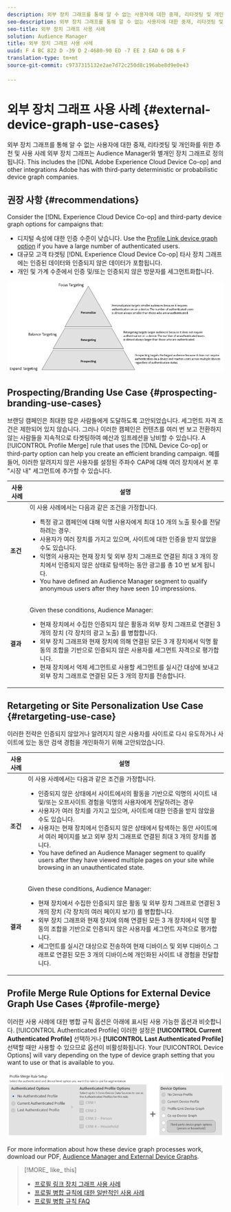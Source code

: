 ```yaml
---
description: 외부 장치 그래프를 통해 알 수 없는 사용자에 대한 중재, 리타겟팅 및 개인화를 위한 추천 및 사용 사례 외부 장치 그래프는 Audience Manager와 별개인 장치 그래프로 정의됩니다. 여기에는 Adobe가 타사 Determinalist 또는 Probabilistic 디바이스 그래프 회사와 체결한 Adobe Experience Cloud Device Co-op 및 기타 통합이 포함됩니다.
seo-description: 외부 장치 그래프를 통해 알 수 없는 사용자에 대한 중재, 리타겟팅 및 개인화를 위한 추천 및 사용 사례 외부 장치 그래프는 Audience Manager와 별개인 장치 그래프로 정의됩니다. 여기에는 Adobe가 타사 Determinalist 또는 Probabilistic 디바이스 그래프 회사와 체결한 Adobe Experience Cloud Device Co-op 및 기타 통합이 포함됩니다.
seo-title: 외부 장치 그래프 사용 사례
solution: Audience Manager
title: 외부 장치 그래프 사용 사례
uuid: F 4 BC 822 D -39 D 2-4680-90 ED -7 EE 2 EAD 6 DB 6 F
translation-type: tm+mt
source-git-commit: c9737315132e2ae7d72c250d8c196abe8d9e0e43

---
```



# 외부 장치 그래프 사용 사례 {#external-device-graph-use-cases}

외부 장치 그래프를 통해 알 수 없는 사용자에 대한 중재, 리타겟팅 및 개인화를 위한 추천 및 사용 사례 외부 장치 그래프는 Audience Manager와 별개인 장치 그래프로 정의됩니다. This includes the [!DNL Adobe Experience Cloud Device Co-op] and other integrations Adobe has with third-party deterministic or probabilistic device graph companies.

## 권장 사항 {#recommendations}

Consider the [!DNL Experience Cloud Device Co-op] and third-party device graph options for campaigns that:

* 디지털 속성에 대한 인증 수준이 낮습니다. Use the [Profile Link device graph option](../../features/profile-merge-rules/merge-rule-definitions.md#device-options) if you have a large number of authenticated users.
* 대규모 고객 타겟팅 [!DNL Experience Cloud Device Co-op] 타사 장치 그래프에는 인증된 데이터와 인증되지 않은 데이터가 포함됩니다.
* 개인 및 가계 수준에서 인증 및/또는 인증되지 않은 방문자를 세그먼트화합니다.

![](assets/merge-rule-triangle1.png)

## Prospecting/Branding Use Case {#prospecting-branding-use-cases}

브랜딩 캠페인은 최대한 많은 사람들에게 도달하도록 고안되었습니다. 세그먼트 자격 조건은 제한되어 있지 않습니다. 그러나 이러한 캠페인은 컨텐츠를 여러 번 보고 전환하지 않는 사람들을 지속적으로 타겟팅하여 예산과 임프레션을 낭비할 수 있습니다. A [!UICONTROL Profile Merge] rule that uses the [!DNL Device Co-op] or third-party option can help you create an efficient branding campaign. 예를 들어, 이러한 알려지지 않은 사용자를 설정된 주파수 CAP에 대해 여러 장치에서 본 후 "시장 내" 세그먼트에 추가할 수 있습니다.

<table id="table_00F6EED172574E80A38CADA8A92A23B1"> 
 <thead> 
  <tr> 
   <th colname="col1" class="entry"> 사용 사례 </th> 
   <th colname="col2" class="entry"> 설명 </th> 
  </tr> 
 </thead>
 <tbody> 
  <tr> 
   <td colname="col1"> <p> <b>조건</b> </p> </td> 
   <td colname="col2">이 사용 사례에서는 다음과 같은 조건을 가정합니다. <p> 
     <ul id="ul_F5CA7EE525774F7EBA5FBB5F94E4EDC8"> 
      <li id="li_81AE304924724146A24FAB5B6533AD8E">특정 광고 캠페인에 대해 익명 사용자에게 최대 10 개의 노출 횟수를 전달하려는 경우. </li> 
      <li id="li_E371F989735245B0B82433DE240D56D0">사용자가 여러 장치를 가지고 있으며, 사이트에 대한 인증을 받지 않았을 수도 있습니다. </li> 
      <li id="li_9231ABE15CA249E6B79D8BF0E511FD33">익명의 사용자는 현재 장치 및 외부 장치 그래프로 연결된 최대 3 개의 장치에서 인증되지 않은 상태로 탐색하는 동안 광고를 총 10 번 보게 됩니다. </li> 
      <li id="li_8C276C07019C49EFA3A0D0D54CF73C31">You have defined an <span class="keyword"> Audience Manager</span> segment to qualify anonymous users after they have seen 10 impressions. </li> 
     </ul> </p> </td> 
  </tr> 
  <tr> 
   <td colname="col1"> <p> <b>결과</b> </p> </td> 
   <td colname="col2"> <p>Given these conditions, <span class="keyword"> Audience Manager</span>: </p> <p> 
     <ul id="ul_8E988B1005324526BC6DC6637BBACCFB"> 
      <li id="li_C9DD546754914BACB8F4C92C7D4ED70E">현재 장치에서 수집한 인증되지 않은 활동과 외부 장치 그래프로 연결된 3 개의 장치 (각 장치의 광고 노출) 를 병합합니다. </li> 
      <li id="li_FB55CB9116074525BA30FF062D1136AE">외부 장치 그래프와 현재 장치에 의해 연결된 모든 3 개 장치에서 익명 활동의 조합을 기반으로 인증되지 않은 사용자를 세그먼트 자격으로 평가합니다. </li> 
      <li id="li_B28EB32F718145A7ABBDAC0AF75E2AFC">현재 장치에서 억제 세그먼트로 사용할 세그먼트를 실시간 대상에 보내고 외부 장치 그래프로 연결된 모든 3 개의 장치를 전송합니다. </li> 
     </ul> </p> </td> 
  </tr> 
 </tbody> 
</table>

## Retargeting or Site Personalization Use Case {#retargeting-use-case}

이러한 전략은 인증되지 않았거나 알려지지 않은 사용자를 사이트로 다시 유도하거나 사이트에 있는 동안 검색 경험을 개인화하기 위해 고안되었습니다.

<table id="table_0EE2052AA3E744B3B76036FC06B5A453"> 
 <thead> 
  <tr> 
   <th colname="col1" class="entry"> 사용 사례 </th> 
   <th colname="col2" class="entry"> 설명 </th> 
  </tr> 
 </thead>
 <tbody> 
  <tr> 
   <td colname="col1"> <p> <b>조건</b> </p> </td> 
   <td colname="col2">이 사용 사례에서는 다음과 같은 조건을 가정합니다. <p> 
     <ul id="ul_FD0B869B4AF3453FAEC9BA3A45ABF039"> 
      <li id="li_8E30BAED42E94AB3B81FCB1C7464E5FC">인증되지 않은 상태에서 사이트에서의 활동을 기반으로 익명의 사이트 내 및/또는 오프사이트 경험을 익명의 사용자에게 전달하려는 경우 </li> 
      <li id="li_3DBE53BA94324F1BA1C52A37AD4E426C">사용자가 여러 장치를 가지고 있으며, 사이트에 대한 인증을 받지 않았을 수도 있습니다. </li> 
      <li id="li_F867AFBDC1A54CD6A68AB0EC196E27C9">사용자는 현재 장치에서 인증되지 않은 상태에서 탐색하는 동안 사이트에서 여러 페이지를 보고 외부 장치 그래프로 연결된 최대 3 개의 장치를 봅니다. </li> 
      <li id="li_7E35D77949CE4E69BD51655AA4C40BEE">You have defined an <span class="keyword"> Audience Manager</span> segment to qualify users after they have viewed multiple pages on your site while browsing in an unauthenticated state. </li> 
     </ul> </p> </td> 
  </tr> 
  <tr> 
   <td colname="col1"> <p> <b>결과</b> </p> </td> 
   <td colname="col2"> <p>Given these conditions, <span class="wintitle"> Audience Manager</span>: </p> <p> 
     <ul id="ul_301339426B0643B295DC5B17E1939CFB"> 
      <li id="li_7E8BC3B179804F4A929497DE81E76911">현재 장치에서 수집한 인증되지 않은 활동 및 외부 장치 그래프로 연결된 3 개의 장치 (각 장치의 여러 페이지 보기) 를 병합합니다. </li> 
      <li id="li_803EFD58AA124A5BBC8279C4DC695544">외부 장치 그래프와 현재 장치에 의해 연결된 모든 3 개 장치에서 익명 활동의 조합을 기반으로 인증되지 않은 사용자를 세그먼트 자격으로 평가합니다. </li> 
      <li id="li_98D749268CC5456CBC9CF3BF5EB91BA8">세그먼트를 실시간 대상으로 전송하여 현재 디바이스 및 외부 디바이스 그래프로 연결된 모든 3 개의 디바이스에 개인화된 사이트 내 경험을 전달합니다. </li>
     </ul> </p> </td>
  </tr>
 </tbody>
</table>

## Profile Merge Rule Options for External Device Graph Use Cases {#profile-merge}

이러한 사용 사례에 대한 병합 규칙 옵션은 아래에 표시된 사용 가능한 옵션과 비슷합니다. [!UICONTROL Authenticated Profile] 이러한 설정은 **[!UICONTROL Current Authenticated Profile]** 선택하거나 **[!UICONTROL Last Authenticated Profile]**&#x200B;선택할 때만 사용할 수 있으므로 옵션이 비활성화됩니다. Your [!UICONTROL Device Options] will vary depending on the type of device graph setting that you want to use or that is available to you.

![](assets/merge-rules-external.png)

For more information about how these device graph processes work, download our PDF, [Audience Manager and External Device Graphs](https://marketing.adobe.com/resources/help/en_US/aam/downloads/AAM_Device_Graphs.pdf).

>[!MORE_ like_ this]
>
>* [프로필 링크 장치 그래프 사용 사례](../../features/profile-merge-rules/profile-link-use-case.md)
>* [프로필 병합 규칙에 대한 일반적인 사용 사례](../../features/profile-merge-rules/merge-rule-targeting-options.md)
>* [프로필 병합 규칙 FAQ](../../faq/faq-profile-merge.md)


